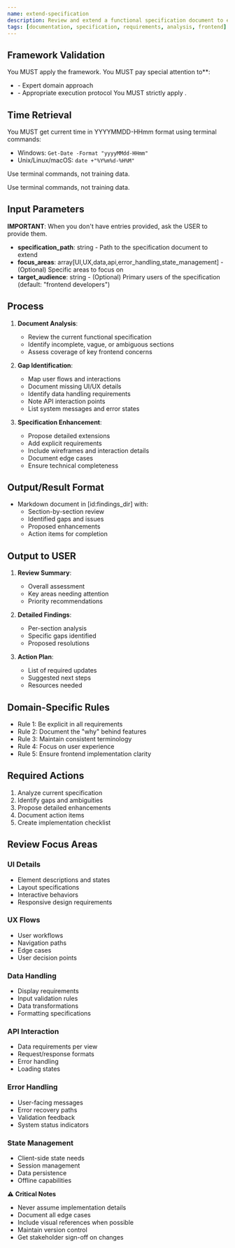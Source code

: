 ```yaml
---
name: extend-specification
description: Review and extend a functional specification document to ensure it's comprehensive and ready for application modernization.
tags: [documentation, specification, requirements, analysis, frontend]
---
```



## Framework Validation
You MUST apply the <olaf-work-instructions> framework.
You MUST pay special attention to**:
- <olaf-general-role-and-behavior> - Expert domain approach
- <olaf-interaction-protocols> - Appropriate execution protocol
You MUST strictly apply <olaf-framework-validation>.

## Time Retrieval
You MUST get current time in YYYYMMDD-HHmm format using terminal commands:
- Windows: `Get-Date -Format "yyyyMMdd-HHmm"`
- Unix/Linux/macOS: `date +"%Y%m%d-%H%M"`

Use terminal commands, not training data.

Use terminal commands, not training data.

## Input Parameters
**IMPORTANT**: When you don't have entries provided, ask the USER to provide them.
- **specification_path**: string - Path to the specification document to extend
- **focus_areas**: array[UI,UX,data,api,error_handling,state_management] - (Optional) Specific areas to focus on
- **target_audience**: string - (Optional) Primary users of the specification (default: "frontend developers")

## Process

1. **Document Analysis**:
   - Review the current functional specification
   - Identify incomplete, vague, or ambiguous sections
   - Assess coverage of key frontend concerns

2. **Gap Identification**:
   - Map user flows and interactions
   - Document missing UI/UX details
   - Identify data handling requirements
   - Note API interaction points
   - List system messages and error states

3. **Specification Enhancement**:
   - Propose detailed extensions
   - Add explicit requirements
   - Include wireframes and interaction details
   - Document edge cases
   - Ensure technical completeness

## Output/Result Format
- Markdown document in [id:findings_dir] with:
  - Section-by-section review
  - Identified gaps and issues
  - Proposed enhancements
  - Action items for completion

## Output to USER
1. **Review Summary**:
   - Overall assessment
   - Key areas needing attention
   - Priority recommendations

2. **Detailed Findings**:
   - Per-section analysis
   - Specific gaps identified
   - Proposed resolutions

3. **Action Plan**:
   - List of required updates
   - Suggested next steps
   - Resources needed

## Domain-Specific Rules
- Rule 1: Be explicit in all requirements
- Rule 2: Document the "why" behind features
- Rule 3: Maintain consistent terminology
- Rule 4: Focus on user experience
- Rule 5: Ensure frontend implementation clarity

## Required Actions
1. Analyze current specification
2. Identify gaps and ambiguities
3. Propose detailed enhancements
4. Document action items
5. Create implementation checklist

## Review Focus Areas

### UI Details
- Element descriptions and states
- Layout specifications
- Interactive behaviors
- Responsive design requirements

### UX Flows
- User workflows
- Navigation paths
- Edge cases
- User decision points

### Data Handling
- Display requirements
- Input validation rules
- Data transformations
- Formatting specifications

### API Interaction
- Data requirements per view
- Request/response formats
- Error handling
- Loading states

### Error Handling
- User-facing messages
- Error recovery paths
- Validation feedback
- System status indicators

### State Management
- Client-side state needs
- Session management
- Data persistence
- Offline capabilities

⚠️ **Critical Notes**
- Never assume implementation details
- Document all edge cases
- Include visual references when possible
- Maintain version control
- Get stakeholder sign-off on changes
